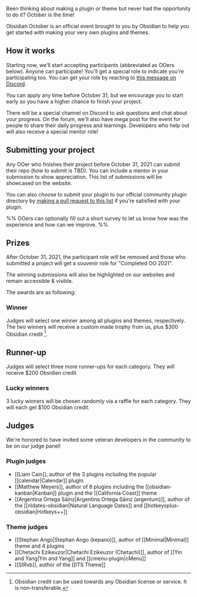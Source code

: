 Been thinking about making a plugin or theme but never had the opportunity to do it? October is the time!

Obsidian October is an official event brought to you by Obsidian to help you get started with making your very own plugins and themes.

## How it works

Starting now, we'll start accepting participants (abbreviated as OOers below). Anyone can participate! You'll get a special role to indicate you're participating too. You can get your role by reacting to [this message on Discord](https://discord.com/channels/686053708261228577/702717892533157999/889615286095986688).

You can apply any time before October 31, but we encourage you to start early so you have a higher chance to finish your project.

There will be a special channel on Discord to ask questions and chat about your progress. On the forum, we'll also have mega post for the event for people to share their daily progress and learnings. Developers who help out will also receive a special mentor role!

## Submitting your project

Any OOer who finishes their project before October 31, 2021 can submit their repo (how to submit is TBD). You can include a mentor in your submission to show appreciation. This list of submissions will be showcased on the website.

You can also choose to submit your plugin to our official community plugin directory by [making a pull request to this list](https://github.com/obsidianmd/obsidian-releases/blob/master/community-plugins.json) if you're satisfied with your plugin.

%%
OOers can optionally fill out a short survey to let us know how was the experience and how can we improve.
%%

## Prizes

After October 31, 2021, the participant role will be removed and those who submitted a project will get a souvenir role for "Completed OO 2021".

The winning submissions will also be highlighted on our websites and remain accessible & visible.

The awards are as following:

### Winner

Judges will select one winner among all plugins and themes, respectively. The two winners will receive a custom made trophy from us, plus $300 Obsidian credit [^1].

## Runner-up

Judges will select three more runner-ups for each category. They will receive $200 Obsidian credit.

### Lucky winners 

3 lucky winners will be chosen randomly via a raffle for each category. They will each get $100 Obsidian credit.

## Judges

We're honored to have invited some veteran developers in the community to be on our judge panel!

### Plugin judges

- [[Liam Cain]], author of the 3 plugins including the popular [[calendar|Calendar]] plugin
- [[Matthew Meyers]], author of 8 plugins including the [[obsidian-kanban|Kanban]] plugin and the [[California Coast]] theme
- [[Argentina Ortega Sáinz|Argentina Ortega Sáinz (argentum)]], author of the [[nldates-obsidian|Natural Language Dates]] and [[hotkeysplus-obsidian|Hotkeys++]]

### Theme judges

- [[Stephan Ango|Stephan Ango (kepano)]], author of [[Minimal|Minimal]] theme and 4 plugins
- [[Chetachi Ezikeuzor|Chetachi Ezikeuzor (Chetachi)]], author of [[Yin and Yang|Yin and Yang]] and [[cmenu-plugin|cMenu]]
- [[SlRvb]], author of the [[ITS Theme]]

[^1]: Obsidian credit can be used towards any Obsidian license or service. It is non-transferable.